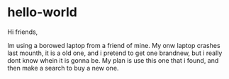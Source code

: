 # hello-world

Hi friends,

Im using a borowed laptop from a friend of mine. My onw laptop crashes last mounth, it is a old one, and i pretend to get one brandnew, but i really dont know whein it is gonna be. My plan is use this one that i found, and then make a search to buy a new one.  
